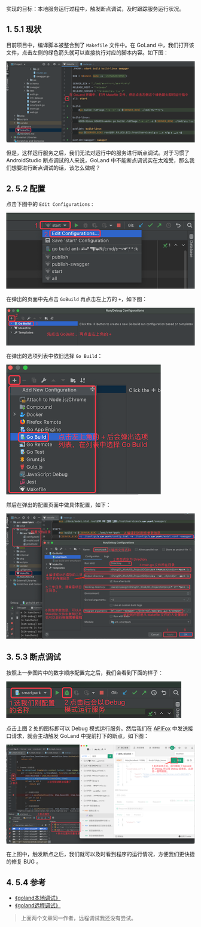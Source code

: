 实现的目标：本地服务运行过程中，触发断点调试，及时跟踪服务运行状况。

## 1. 5.1 现状

目前项目中，编译脚本被整合到了 `Makefile` 文件中。在 GoLand 中，我们打开该文件，点击左侧的绿色箭头就可以直接执行对应的脚本内容。如下图：

![](pics/20210715190726015_1184803171.png)

但是，这样运行服务之后，我们无法对运行中的服务进行断点调试。对于习惯了 AndroidStudio 断点调试的人来说，GoLand 中不能断点调试实在太难受，那么我们想要进行断点调试的话，该怎么做呢？

## 2. 5.2 配置

点击下图中的 `Edit Configurations` :

![](pics/20210715190753025_1518520013.png)

在弹出的页面中先点击 `GoBuild` 再点击左上方的 `+`，如下图：

![](pics/20210715190820279_1070197543.png)

在弹出的选项列表中依旧选择 `Go Build`：

![](pics/20210715190923003_1634561576.png)

然后在弹出的配置页面中做具体配置，如下：

![](pics/20210715191008091_1465595408.png)

## 3. 5.3 断点调试

按照上一步图片中的数字顺序配置完之后，我们会看到下面的样子：

![](pics/20210715191029558_624591166.png)

点击上图 2 处的图标即可以 Debug 模式运行服务。然后我们在 [APIFox](https://www.apifox.cn/) 中发送接口请求，就会主动触发 GoLand 中提前打下的断点，如下图：

![](pics/20210715191105797_603660426.png)

在上图中，触发断点之后，我们就可以及时看到程序的运行情况，方便我们更快捷的修复 BUG 。

## 4. 5.4 参考

* [《goland本地调试》](https://blog.csdn.net/u013536232/article/details/104095253)
* [《goland远程调试》](https://blog.csdn.net/u013536232/article/details/104123861)

> 上面两个文章同一作者，远程调试我还没有尝试。